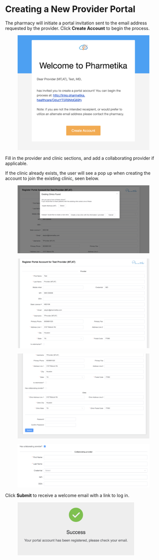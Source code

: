 # Creating a New Provider Portal

The pharmacy will initiate a portal invitation sent to the email address requested by the provider. Click **Create Account** to begin the process.

<figure><img src=".gitbook/assets/image (8).png" alt="" width="563"><figcaption></figcaption></figure>

Fill in the provider and clinic sections, and add a collaborating provider if applicable.

If the clinic already exists, the user will see a pop up when creating the account to join the existing clinic, seen below.

<figure><img src=".gitbook/assets/image (9).png" alt=""><figcaption></figcaption></figure>

<figure><img src=".gitbook/assets/image (10).png" alt=""><figcaption></figcaption></figure>

<figure><img src=".gitbook/assets/image (11).png" alt=""><figcaption></figcaption></figure>

<figure><img src=".gitbook/assets/image (13).png" alt="" width="563"><figcaption></figcaption></figure>

Click **Submit** to receive a welcome email with a link to log in.

<figure><img src=".gitbook/assets/image (14).png" alt="" width="375"><figcaption></figcaption></figure>

